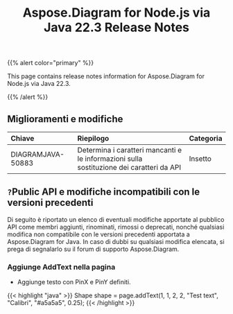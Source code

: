 ﻿---
title: Aspose.Diagram for Node.js via Java 22.3 Release Notes
type: docs
weight: 25
url: /it/java/aspose-diagram-for-node-js-via-java-22-3-release-notes/
---
{{% alert color="primary" %}}

This page contains release notes information for Aspose.Diagram for Node.js via Java 22.3.

{{% /alert %}}
## **Miglioramenti e modifiche**  ##

|**Chiave**|**Riepilogo**|**Categoria**|
|:- |:- |:- |
|DIAGRAMJAVA-50883|Determina i caratteri mancanti e le informazioni sulla sostituzione dei caratteri da API|Insetto|

## `?`**Public API e modifiche incompatibili con le versioni precedenti**
Di seguito è riportato un elenco di eventuali modifiche apportate al pubblico API come membri aggiunti, rinominati, rimossi o deprecati, nonché qualsiasi modifica non compatibile con le versioni precedenti apportata a Aspose.Diagram for Java. In caso di dubbi su qualsiasi modifica elencata, si prega di segnalarlo su il forum di supporto Aspose.Diagram.

### **Aggiunge AddText nella pagina**
- Aggiunge testo con PinX e PinY definiti.

{{< highlight "java" >}}
Shape shape = page.addText(1, 1, 2, 2, "Test text", "Calibri", "#a5a5a5", 0.25);
{{< /highlight >}}
